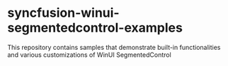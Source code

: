 # syncfusion-winui-segmentedcontrol-examples
This repository contains samples that demonstrate built-in functionalities and various customizations of WinUI SegmentedControl
